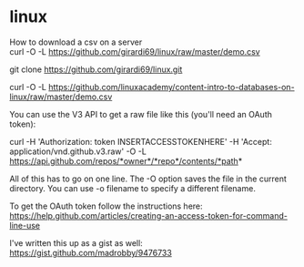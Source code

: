# linux  
  
How to download a csv on a server  
curl -O -L https://github.com/girardi69/linux/raw/master/demo.csv  

git clone https://github.com/girardi69/linux.git


curl -O -L https://github.com/linuxacademy/content-intro-to-databases-on-linux/raw/master/demo.csv

You can use the V3 API to get a raw file like this (you'll need an OAuth token):

curl -H 'Authorization: token INSERTACCESSTOKENHERE' -H 'Accept: application/vnd.github.v3.raw' -O -L https://api.github.com/repos/*owner*/*repo*/contents/*path*

All of this has to go on one line. The -O option saves the file in the current directory. You can use -o filename to specify a different filename.

To get the OAuth token follow the instructions here: https://help.github.com/articles/creating-an-access-token-for-command-line-use

I've written this up as a gist as well: https://gist.github.com/madrobby/9476733
